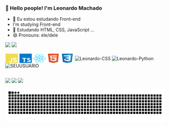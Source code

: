 ### 👋 Hello people! I'm Leonardo Machado
- 🔭 Eu estou estudando Front-end
- I'm studying Front-end
- 🌱 Estudando HTML, CSS, JavaScript ...
- 😄 Pronouns: ele/dele

<div>
  <img height="180em" src="https://camo.githubusercontent.com/b876db4362bf0119caf87fcc1177e9214c1ba09673b1e5d0b0ea392ef706f1c3/68747470733a2f2f6769746875622d726561646d652d73746174732e76657263656c2e6170702f6170693f757365726e616d653d616e7572616768617a72612673686f775f69636f6e733d7472756526686964653d636f6e74726962732c7072732663616368655f7365636f6e64733d3836343030267468656d653d64726163756c61" />
  <img height="180em" src="https://github-readme-stats.vercel.app/api/top-langs/?username=LeonardoMancilha&layout=compact&langs_count=7&theme=dracula"/>
</div>
<div style="display: inline_block"><br>
  <img align="center" alt="Leonardo-Js" height="30" width="40" src="https://raw.githubusercontent.com/devicons/devicon/master/icons/javascript/javascript-plain.svg">
  <img align="center" alt="Leonardo-Ts" height="30" width="40" src="https://raw.githubusercontent.com/devicons/devicon/master/icons/typescript/typescript-plain.svg">
  <img align="center" alt="Leonardo-React" height="30" width="40" src="https://raw.githubusercontent.com/devicons/devicon/master/icons/react/react-original.svg">
  <img align="center" alt="Leonardo-HTML" height="30" width="40" src="https://raw.githubusercontent.com/devicons/devicon/master/icons/html5/html5-original.svg">
  <img align="center" alt="Leonardo-CSS" height="30" width="40" src="https://raw.githubusercontent.com/devicons/devicon/master/icons/css3/css3-original.svg">
  <img align="center" alt="Leonardo-CSS" height="30" width="40" src="https://cdn.jsdelivr.net/gh/devicons/devicon/icons/python/python-original.svg">
  <img align="center" alt="Leonardo-Python" height="30" width="40" src="https://cdn.jsdelivr.net/gh/devicons/devicon/icons/bootstrap/bootstrap-original.svg">
  <img src="https://komarev.com/ghpvc/?username=SEUUSUARIO&color=green" alt="SEUUSUARIO" /> 
</div>

##

<div>
  <a href="https://www.instagram.com/leonardo_developer/" target="_blank"><img src="https://img.shields.io/badge/-Instagram-%23E4405F?style=for-the-badge&logo=instagram&logoColor=white" target="_blank"></a>
  <a href="https://mail.google.com/mail/u/0/#inbox"><img src="https://img.shields.io/badge/-Gmail-%23333?style=for-the-badge&logo=gmail&logoColor=white" target="_blank"></a>
  <a href="https://www.linkedin.com/in/leonardo-machado-87344a1ba/" target="_blank"><img src="https://img.shields.io/badge/-LinkedIn-%230077B5?style=for-the-badge&logo=linkedin&logoColor=white" target="_blank"></a> 
</div>
  
 ![Snake animation](https://github.com/LeonardoMancilha/LeonardoMancilha/blob/output/github-contribution-grid-snake.svg)
